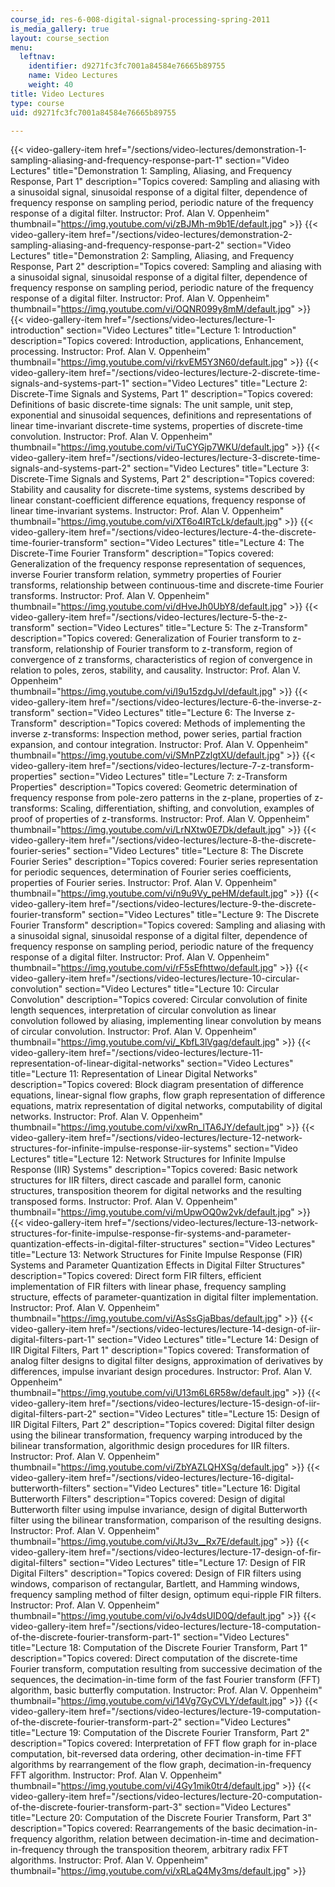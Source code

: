 ```yaml
---
course_id: res-6-008-digital-signal-processing-spring-2011
is_media_gallery: true
layout: course_section
menu:
  leftnav:
    identifier: d9271fc3fc7001a84584e76665b89755
    name: Video Lectures
    weight: 40
title: Video Lectures
type: course
uid: d9271fc3fc7001a84584e76665b89755

---
```

{{< video-gallery-item href="/sections/video-lectures/demonstration-1-sampling-aliasing-and-frequency-response-part-1" section="Video Lectures" title="Demonstration 1: Sampling, Aliasing, and Frequency Response, Part 1" description="Topics covered: Sampling and aliasing with a sinusoidal signal, sinusoidal response of a digital filter, dependence of frequency response on sampling period, periodic nature of the frequency response of a digital filter. Instructor: Prof. Alan V. Oppenheim" thumbnail="https://img.youtube.com/vi/zBJMh-m9b1E/default.jpg" >}} {{< video-gallery-item href="/sections/video-lectures/demonstration-2-sampling-aliasing-and-frequency-response-part-2" section="Video Lectures" title="Demonstration 2: Sampling, Aliasing, and Frequency Response, Part 2" description="Topics covered: Sampling and aliasing with a sinusoidal signal, sinusoidal response of a digital filter, dependence of frequency response on sampling period, periodic nature of the frequency response of a digital filter. Instructor: Prof. Alan V. Oppenheim" thumbnail="https://img.youtube.com/vi/OQNR099y8mM/default.jpg" >}} {{< video-gallery-item href="/sections/video-lectures/lecture-1-introduction" section="Video Lectures" title="Lecture 1: Introduction" description="Topics covered: Introduction, applications, Enhancement, processing. Instructor: Prof. Alan V. Oppenheim" thumbnail="https://img.youtube.com/vi/rkvEM5Y3N60/default.jpg" >}} {{< video-gallery-item href="/sections/video-lectures/lecture-2-discrete-time-signals-and-systems-part-1" section="Video Lectures" title="Lecture 2: Discrete-Time Signals and Systems, Part 1" description="Topics covered: Definitions of basic discrete-time signals: The unit sample, unit step, exponential and sinusoidal sequences, definitions and representations of linear time-invariant discrete-time systems, properties of discrete-time convolution. Instructor: Prof. Alan V. Oppenheim" thumbnail="https://img.youtube.com/vi/TuCYGjp7WKU/default.jpg" >}} {{< video-gallery-item href="/sections/video-lectures/lecture-3-discrete-time-signals-and-systems-part-2" section="Video Lectures" title="Lecture 3: Discrete-Time Signals and Systems, Part 2" description="Topics covered: Stability and causality for discrete-time systems, systems described by linear constant-coefficient difference equations, frequency response of linear time-invariant systems. Instructor: Prof. Alan V. Oppenheim" thumbnail="https://img.youtube.com/vi/XT6o4IRTcLk/default.jpg" >}} {{< video-gallery-item href="/sections/video-lectures/lecture-4-the-discrete-time-fourier-transform" section="Video Lectures" title="Lecture 4: The Discrete-Time Fourier Transform" description="Topics covered: Generalization of the frequency response representation of sequences, inverse Fourier transform relation, symmetry properties of Fourier transforms, relationship between continuous-time and discrete-time Fourier transforms. Instructor: Prof. Alan V. Oppenheim" thumbnail="https://img.youtube.com/vi/dHveJh0UbY8/default.jpg" >}} {{< video-gallery-item href="/sections/video-lectures/lecture-5-the-z-transform" section="Video Lectures" title="Lecture 5: The z-Transform" description="Topics covered: Generalization of Fourier transform to z-transform, relationship of Fourier transform to z-transform, region of convergence of z transforms, characteristics of region of convergence in relation to poles, zeros, stability, and causality. Instructor: Prof. Alan V. Oppenheim" thumbnail="https://img.youtube.com/vi/I9u15zdgJvI/default.jpg" >}} {{< video-gallery-item href="/sections/video-lectures/lecture-6-the-inverse-z-transform" section="Video Lectures" title="Lecture 6: The Inverse z-Transform" description="Topics covered: Methods of implementing the inverse z-transforms: Inspection method, power series, partial fraction expansion, and contour integration. Instructor: Prof. Alan V. Oppenheim" thumbnail="https://img.youtube.com/vi/SMnPZzlgtXU/default.jpg" >}} {{< video-gallery-item href="/sections/video-lectures/lecture-7-z-transform-properties" section="Video Lectures" title="Lecture 7: z-Transform Properties" description="Topics covered: Geometric determination of frequency response from pole-zero patterns in the z-plane, properties of z-transforms: Scaling, differentiation, shifting, and convolution, examples of proof of properties of z-transforms. Instructor: Prof. Alan V. Oppenheim" thumbnail="https://img.youtube.com/vi/LrNXtw0E7Dk/default.jpg" >}} {{< video-gallery-item href="/sections/video-lectures/lecture-8-the-discrete-fourier-series" section="Video Lectures" title="Lecture 8: The Discrete Fourier Series" description="Topics covered: Fourier series representation for periodic sequences, determination of Fourier series coefficients, properties of Fourier series. Instructor: Prof. Alan V. Oppenheim" thumbnail="https://img.youtube.com/vi/n9u9Vy_peHM/default.jpg" >}} {{< video-gallery-item href="/sections/video-lectures/lecture-9-the-discrete-fourier-transform" section="Video Lectures" title="Lecture 9: The Discrete Fourier Transform" description="Topics covered: Sampling and aliasing with a sinusoidal signal, sinusoidal response of a digital filter, dependence of frequency response on sampling period, periodic nature of the frequency response of a digital filter. Instructor: Prof. Alan V. Oppenheim" thumbnail="https://img.youtube.com/vi/rF5sEfhttwo/default.jpg" >}} {{< video-gallery-item href="/sections/video-lectures/lecture-10-circular-convolution" section="Video Lectures" title="Lecture 10: Circular Convolution" description="Topics covered: Circular convolution of finite length sequences, interpretation of circular convolution as linear convolution followed by aliasing, implementing linear convolution by means of circular convolution. Instructor: Prof. Alan V. Oppenheim" thumbnail="https://img.youtube.com/vi/_KbfL3lVgag/default.jpg" >}} {{< video-gallery-item href="/sections/video-lectures/lecture-11-representation-of-linear-digital-networks" section="Video Lectures" title="Lecture 11: Representation of Linear Digital Networks" description="Topics covered: Block diagram presentation of difference equations, linear-signal flow graphs, flow graph representation of difference equations, matrix representation of digital networks, computability of digital networks. Instructor: Prof. Alan V. Oppenheim" thumbnail="https://img.youtube.com/vi/xwRn_lTA6JY/default.jpg" >}} {{< video-gallery-item href="/sections/video-lectures/lecture-12-network-structures-for-infinite-impulse-response-iir-systems" section="Video Lectures" title="Lecture 12: Network Structures for Infinite Impulse Response (IIR) Systems" description="Topics covered: Basic network structures for IIR filters, direct cascade and parallel form, canonic structures, transposition theorem for digital networks and the resulting transposed forms. Instructor: Prof. Alan V. Oppenheim" thumbnail="https://img.youtube.com/vi/mUpwOQ0w2vk/default.jpg" >}} {{< video-gallery-item href="/sections/video-lectures/lecture-13-network-structures-for-finite-impulse-response-fir-systems-and-parameter-quantization-effects-in-digital-filter-structures" section="Video Lectures" title="Lecture 13: Network Structures for Finite Impulse Response (FIR) Systems and Parameter Quantization Effects in Digital Filter Structures" description="Topics covered: Direct form FIR filters, efficient implementation of FIR filters with linear phase, frequency sampling structure, effects of parameter-quantization in digital filter implementation. Instructor: Prof. Alan V. Oppenheim" thumbnail="https://img.youtube.com/vi/AsSsGjaBbas/default.jpg" >}} {{< video-gallery-item href="/sections/video-lectures/lecture-14-design-of-iir-digital-filters-part-1" section="Video Lectures" title="Lecture 14: Design of IIR Digital Filters, Part 1" description="Topics covered: Transformation of analog filter designs to digital filter designs, approximation of derivatives by differences, impulse invariant design procedures. Instructor: Prof. Alan V. Oppenheim" thumbnail="https://img.youtube.com/vi/U13m6L6R58w/default.jpg" >}} {{< video-gallery-item href="/sections/video-lectures/lecture-15-design-of-iir-digital-filters-part-2" section="Video Lectures" title="Lecture 15: Design of IIR Digital Filters, Part 2" description="Topics covered: Digital filter design using the bilinear transformation, frequency warping introduced by the bilinear transformation, algorithmic design procedures for IIR filters. Instructor: Prof. Alan V. Oppenheim" thumbnail="https://img.youtube.com/vi/ZbYAZLQHXSg/default.jpg" >}} {{< video-gallery-item href="/sections/video-lectures/lecture-16-digital-butterworth-filters" section="Video Lectures" title="Lecture 16: Digital Butterworth Filters" description="Topics covered: Design of digital Butterworth filter using impulse invariance, design of digital Butterworth filter using the bilinear transformation, comparison of the resulting designs. Instructor: Prof. Alan V. Oppenheim" thumbnail="https://img.youtube.com/vi/JtJ3v__Rx7E/default.jpg" >}} {{< video-gallery-item href="/sections/video-lectures/lecture-17-design-of-fir-digital-filters" section="Video Lectures" title="Lecture 17: Design of FIR Digital Filters" description="Topics covered: Design of FIR filters using windows, comparison of rectangular, Bartlett, and Hamming windows, frequency sampling method of filter design, optimum equi-ripple FIR filters. Instructor: Prof. Alan V. Oppenheim" thumbnail="https://img.youtube.com/vi/oJv4dsUID0Q/default.jpg" >}} {{< video-gallery-item href="/sections/video-lectures/lecture-18-computation-of-the-discrete-fourier-transform-part-1" section="Video Lectures" title="Lecture 18: Computation of the Discrete Fourier Transform, Part 1" description="Topics covered: Direct computation of the discrete-time Fourier transform, computation resulting from successive decimation of the sequences, the decimation-in-time form of the fast Fourier transform (FFT) algorithm, basic butterfly computation. Instructor: Prof. Alan V. Oppenheim" thumbnail="https://img.youtube.com/vi/14Vg7GyCVLY/default.jpg" >}} {{< video-gallery-item href="/sections/video-lectures/lecture-19-computation-of-the-discrete-fourier-transform-part-2" section="Video Lectures" title="Lecture 19: Computation of the Discrete Fourier Transform, Part 2" description="Topics covered: Interpretation of FFT flow graph for in-place computation, bit-reversed data ordering, other decimation-in-time FFT algorithms by rearrangement of the flow graph, decimation-in-frequency FFT algorithm. Instructor: Prof. Alan V. Oppenheim" thumbnail="https://img.youtube.com/vi/4Gy1mik0tr4/default.jpg" >}} {{< video-gallery-item href="/sections/video-lectures/lecture-20-computation-of-the-discrete-fourier-transform-part-3" section="Video Lectures" title="Lecture 20: Computation of the Discrete Fourier Transform, Part 3" description="Topics covered: Rearrangements of the basic decimation-in-frequency algorithm, relation between decimation-in-time and decimation-in-frequency through the transposition theorem, arbitrary radix FFT algorithms. Instructor: Prof. Alan V. Oppenheim" thumbnail="https://img.youtube.com/vi/xRLaQ4My3ms/default.jpg" >}}